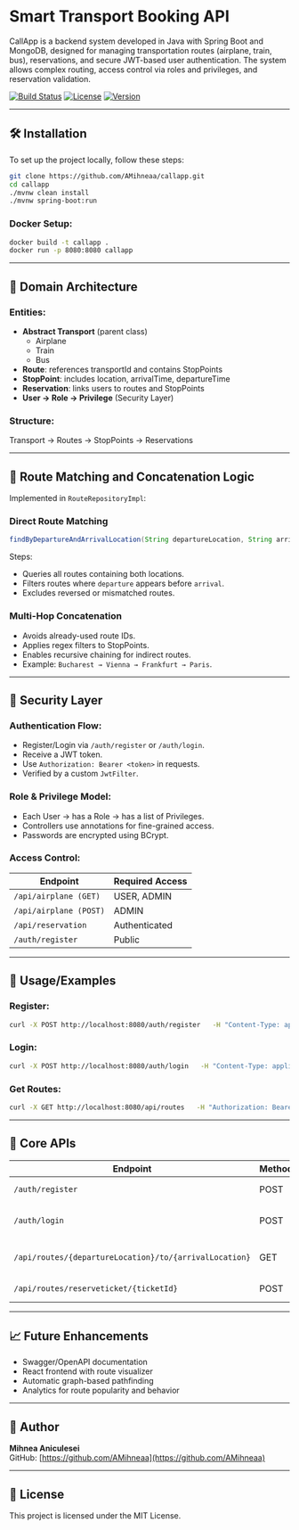 # Smart Transport Booking API

CallApp is a backend system developed in Java with Spring Boot and MongoDB, designed for managing transportation routes (airplane, train, bus), reservations, and secure JWT-based user authentication. The system allows complex routing, access control via roles and privileges, and reservation validation.

[![Build Status](https://img.shields.io/badge/build-passing-brightgreen)](https://example.com)
[![License](https://img.shields.io/badge/license-MIT-blue)](https://opensource.org/licenses/MIT)
[![Version](https://img.shields.io/badge/version-1.0.0-orange)](https://example.com)

---

## 🛠 Installation

To set up the project locally, follow these steps:

```bash
git clone https://github.com/AMihneaa/callapp.git
cd callapp
./mvnw clean install
./mvnw spring-boot:run
```

### Docker Setup:

```bash
docker build -t callapp .
docker run -p 8080:8080 callapp
```

---

## 🧱 Domain Architecture

### Entities:
- **Abstract Transport** (parent class)
  - Airplane
  - Train
  - Bus
- **Route**: references transportId and contains StopPoints
- **StopPoint**: includes location, arrivalTime, departureTime
- **Reservation**: links users to routes and StopPoints
- **User → Role → Privilege** (Security Layer)

### Structure:
Transport → Routes → StopPoints → Reservations

---

## 🔁 Route Matching and Concatenation Logic

Implemented in `RouteRepositoryImpl`:

### Direct Route Matching
```java
findByDepartureAndArrivalLocation(String departureLocation, String arrivalLocation)
```

Steps:
- Queries all routes containing both locations.
- Filters routes where `departure` appears before `arrival`.
- Excludes reversed or mismatched routes.

### Multi-Hop Concatenation
- Avoids already-used route IDs.
- Applies regex filters to StopPoints.
- Enables recursive chaining for indirect routes.
- Example: `Bucharest → Vienna → Frankfurt → Paris`.

---

## 🔐 Security Layer

### Authentication Flow:
- Register/Login via `/auth/register` or `/auth/login`.
- Receive a JWT token.
- Use `Authorization: Bearer <token>` in requests.
- Verified by a custom `JwtFilter`.

### Role & Privilege Model:
- Each User → has a Role → has a list of Privileges.
- Controllers use annotations for fine-grained access.
- Passwords are encrypted using BCrypt.

### Access Control:

| Endpoint               | Required Access   |
|------------------------|-------------------|
| `/api/airplane (GET)`  | USER, ADMIN       |
| `/api/airplane (POST)` | ADMIN             |
| `/api/reservation`     | Authenticated     |
| `/auth/register`       | Public            |

---

## 🧪 Usage/Examples

### Register:
```bash
curl -X POST http://localhost:8080/auth/register   -H "Content-Type: application/json"   -d '{"username":"testuser", "password":"password123"}'
```

### Login:
```bash
curl -X POST http://localhost:8080/auth/login   -H "Content-Type: application/json"   -d '{"username":"testuser", "password":"password123"}'
```

### Get Routes:
```bash
curl -X GET http://localhost:8080/api/routes   -H "Authorization: Bearer <your_jwt_token>"
```

---

## 📌 Core APIs

| Endpoint                                               | Method | Description              |
|--------------------------------------------------------|--------|--------------------------|
| `/auth/register`                                       | POST   | Register a new user      |
| `/auth/login`                                          | POST   | Login and receive JWT    |
| `/api/routes/{departureLocation}/to/{arrivalLocation}` | GET    | Get available routes     |
| `/api/routes/reserveticket/{ticketId}`                 | POST   | Create a reservation     |


---

## 📈 Future Enhancements

- Swagger/OpenAPI documentation
- React frontend with route visualizer
- Automatic graph-based pathfinding
- Analytics for route popularity and behavior

---


## 👤 Author

**Mihnea Aniculesei**  
GitHub: [https://github.com/AMihneaa](https://github.com/AMihneaa)

---

## 📄 License

This project is licensed under the MIT License.
